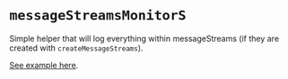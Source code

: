 # `messageStreamsMonitorS`

Simple helper that will log everything within messageStreams (if they are created with `createMessageStreams`).

[See example here](./createLoggerStream.md).
